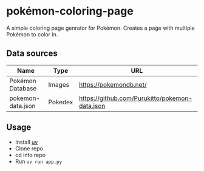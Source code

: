 # pokémon-coloring-page
A simple coloring page genrator for Pokémon. Creates a page with multiple Pokémon to color in.

## Data sources
| Name | Type | URL |
|---|---|---|
| Pokémon Database | Images | https://pokemondb.net/ |
| pokemon-data.json | Pokedex | https://github.com/Purukitto/pokemon-data.json |

## Usage
- Install [uv](https://docs.astral.sh/uv/)
- Clone repo
- cd into repo
- Run `uv run app.py`
